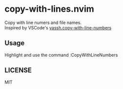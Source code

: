 # copy-with-lines.nvim

Copy with line numers and file names.  
Inspired by VSCode's [yassh.copy-with-line-numbers](https://marketplace.visualstudio.com/items?itemName=yassh.copy-with-line-numbers)

## Usage

Highlight and use the command :CopyWithLineNumbers

## LICENSE

MIT
